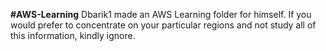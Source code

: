 **#AWS-Learning**
Dbarik1 made an AWS Learning folder for himself. If you would prefer to concentrate on your particular regions and not study all of this information, kindly ignore.
